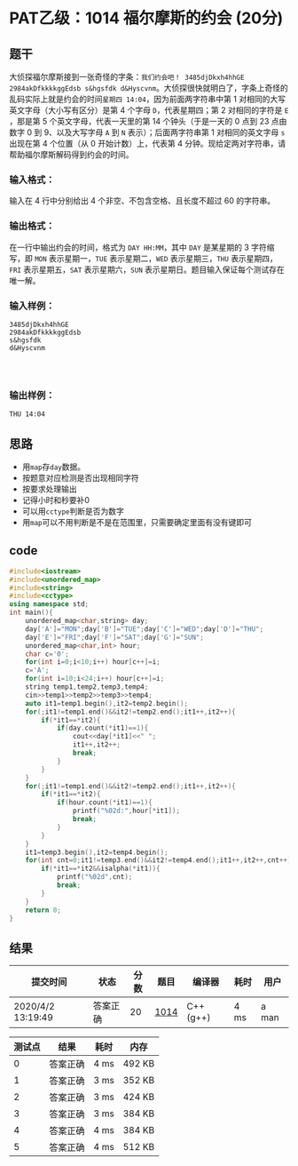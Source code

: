 # PAT乙级：**1014** 福尔摩斯的约会 (20分)

## 题干

大侦探福尔摩斯接到一张奇怪的字条：`我们约会吧！ 3485djDkxh4hhGE 2984akDfkkkkggEdsb s&hgsfdk d&Hyscvnm`。大侦探很快就明白了，字条上奇怪的乱码实际上就是约会的时间`星期四 14:04`，因为前面两字符串中第 1 对相同的大写英文字母（大小写有区分）是第 4 个字母 `D`，代表星期四；第 2 对相同的字符是 `E` ，那是第 5 个英文字母，代表一天里的第 14 个钟头（于是一天的 0 点到 23 点由数字 0 到 9、以及大写字母 `A` 到 `N` 表示）；后面两字符串第 1 对相同的英文字母 `s` 出现在第 4 个位置（从 0 开始计数）上，代表第 4 分钟。现给定两对字符串，请帮助福尔摩斯解码得到约会的时间。

### 输入格式：

输入在 4 行中分别给出 4 个非空、不包含空格、且长度不超过 60 的字符串。

### 输出格式：

在一行中输出约会的时间，格式为 `DAY HH:MM`，其中 `DAY` 是某星期的 3 字符缩写，即 `MON` 表示星期一，`TUE` 表示星期二，`WED` 表示星期三，`THU` 表示星期四，`FRI` 表示星期五，`SAT` 表示星期六，`SUN` 表示星期日。题目输入保证每个测试存在唯一解。

### 输入样例：

```in
3485djDkxh4hhGE 
2984akDfkkkkggEdsb 
s&hgsfdk 
d&Hyscvnm

      
    
```

### 输出样例：

```out
THU 14:04
```

## 思路

* 用`map`存`day`数据。
* 按题意对应检测是否出现相同字符
* 按要求处理输出
* 记得小时和秒要补0
* 可以用`cctype`判断是否为数字
* 用`map`可以不用判断是不是在范围里，只需要确定里面有没有键即可

## code

```c++
#include<iostream>
#include<unordered_map>
#include<string>
#include<cctype>
using namespace std;
int main(){
	unordered_map<char,string> day;
	day['A']="MON";day['B']="TUE";day['C']="WED";day['D']="THU";
	day['E']="FRI";day['F']="SAT";day['G']="SUN";
	unordered_map<char,int> hour;
	char c='0';
	for(int i=0;i<10;i++) hour[c++]=i;
	c='A';
	for(int i=10;i<24;i++) hour[c++]=i;
	string temp1,temp2,temp3,temp4;
	cin>>temp1>>temp2>>temp3>>temp4;
	auto it1=temp1.begin(),it2=temp2.begin();
	for(;it1!=temp1.end()&&it2!=temp2.end();it1++,it2++){
		if(*it1==*it2){
			if(day.count(*it1)==1){
				cout<<day[*it1]<<" ";
				it1++,it2++;
				break;
			}
		}
	}
	for(;it1!=temp1.end()&&it2!=temp2.end();it1++,it2++){
		if(*it1==*it2){
			if(hour.count(*it1)==1){
				printf("%02d:",hour[*it1]);
				break;
			}
		}
	}
	it1=temp3.begin(),it2=temp4.begin();
	for(int cnt=0;it1!=temp3.end()&&it2!=temp4.end();it1++,it2++,cnt++){
		if(*it1==*it2&&isalpha(*it1)){
			printf("%02d",cnt);
			break;
		}
	}
	return 0;
}
```

## 结果

| 提交时间          | 状态     | 分数 | 题目                                                         | 编译器    | 耗时 | 用户  |
| ----------------- | -------- | ---- | ------------------------------------------------------------ | --------- | ---- | ----- |
| 2020/4/2 13:19:49 | 答案正确 | 20   | [1014](https://pintia.cn/problem-sets/994805260223102976/problems/994805308755394560) | C++ (g++) | 4 ms | a man |

| 测试点 | 结果     | 耗时 | 内存   |
| ------ | -------- | ---- | ------ |
| 0      | 答案正确 | 4 ms | 492 KB |
| 1      | 答案正确 | 3 ms | 352 KB |
| 2      | 答案正确 | 3 ms | 424 KB |
| 3      | 答案正确 | 3 ms | 384 KB |
| 4      | 答案正确 | 4 ms | 384 KB |
| 5      | 答案正确 | 4 ms | 512 KB |